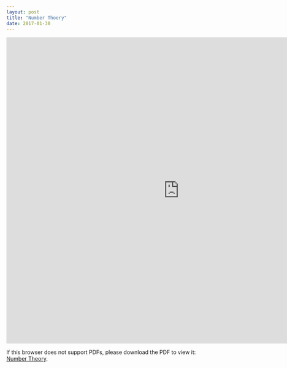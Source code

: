 ```yaml
---
layout: post
title: "Number Thoery"
date: 2017-01-30
---
```

<iframe width='900' height='800' src='http://billchuang.com/files/01302017.pdf' frameborder='0' allowfullscreen></iframe>


<p>If this browser does not support PDFs, please download the PDF to view it: <a href="http://billchuang.com/files/01302017.pdf" target="_blank">Number Theory</a>.</p>